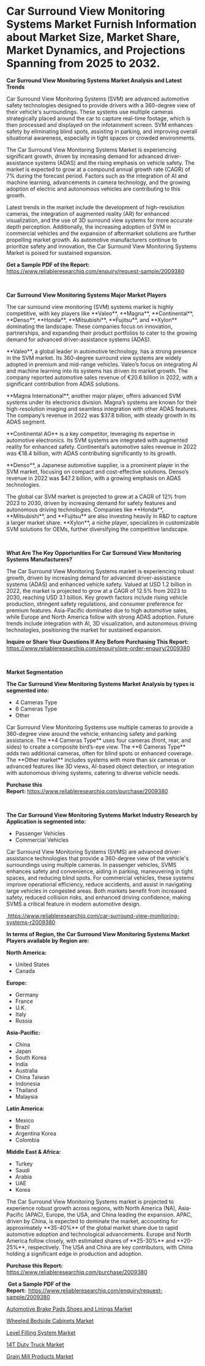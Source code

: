 <p><h1>Car Surround View Monitoring Systems Market Furnish Information about Market Size, Market Share, Market Dynamics, and Projections Spanning from 2025 to 2032.</h1></p><p><strong>Car Surround View Monitoring Systems Market Analysis and Latest Trends</strong></p>
<p><p>Car Surround View Monitoring Systems (SVM) are advanced automotive safety technologies designed to provide drivers with a 360-degree view of their vehicle's surroundings. These systems use multiple cameras strategically placed around the car to capture real-time footage, which is then processed and displayed on the infotainment screen. SVM enhances safety by eliminating blind spots, assisting in parking, and improving overall situational awareness, especially in tight spaces or crowded environments.</p><p>The Car Surround View Monitoring Systems Market is experiencing significant growth, driven by increasing demand for advanced driver-assistance systems (ADAS) and the rising emphasis on vehicle safety. The market is expected to grow at a compound annual growth rate (CAGR) of 7% during the forecast period. Factors such as the integration of AI and machine learning, advancements in camera technology, and the growing adoption of electric and autonomous vehicles are contributing to this growth.</p><p>Latest trends in the market include the development of high-resolution cameras, the integration of augmented reality (AR) for enhanced visualization, and the use of 3D surround view systems for more accurate depth perception. Additionally, the increasing adoption of SVM in commercial vehicles and the expansion of aftermarket solutions are further propelling market growth. As automotive manufacturers continue to prioritize safety and innovation, the Car Surround View Monitoring Systems Market is poised for sustained expansion.</p></p>
<p><strong>Get a Sample PDF of the Report:&nbsp;</strong> <a href="https://www.reliableresearchiq.com/enquiry/request-sample/2009380?utm_campaign=2174&utm_medium=2&utm_source=Github&utm_content=ia&utm_term=24012025&utm_id=car-surround-view-monitoring-systems">https://www.reliableresearchiq.com/enquiry/request-sample/2009380</a></p>
<p>&nbsp;</p>
<p><strong>Car Surround View Monitoring Systems Major Market Players</strong></p>
<p><p>The car surround view monitoring (SVM) systems market is highly competitive, with key players like **Valeo**, **Magna**, **Continental**, **Denso**, **Honda**, **Mitsubishi**, **Fujitsu**, and **Xylon** dominating the landscape. These companies focus on innovation, partnerships, and expanding their product portfolios to cater to the growing demand for advanced driver-assistance systems (ADAS).</p><p>**Valeo**, a global leader in automotive technology, has a strong presence in the SVM market. Its 360-degree surround view systems are widely adopted in premium and mid-range vehicles. Valeo’s focus on integrating AI and machine learning into its systems has driven its market growth. The company reported automotive sales revenue of €20.6 billion in 2022, with a significant contribution from ADAS solutions.</p><p>**Magna International**, another major player, offers advanced SVM systems under its electronics division. Magna’s systems are known for their high-resolution imaging and seamless integration with other ADAS features. The company’s revenue in 2022 was $37.8 billion, with steady growth in its ADAS segment.</p><p>**Continental AG** is a key competitor, leveraging its expertise in automotive electronics. Its SVM systems are integrated with augmented reality for enhanced safety. Continental’s automotive sales revenue in 2022 was €18.4 billion, with ADAS contributing significantly to its growth.</p><p>**Denso**, a Japanese automotive supplier, is a prominent player in the SVM market, focusing on compact and cost-effective solutions. Denso’s revenue in 2022 was $47.2 billion, with a growing emphasis on ADAS technologies.</p><p>The global car SVM market is projected to grow at a CAGR of 12% from 2023 to 2030, driven by increasing demand for safety features and autonomous driving technologies. Companies like **Honda**, **Mitsubishi**, and **Fujitsu** are also investing heavily in R&D to capture a larger market share. **Xylon**, a niche player, specializes in customizable SVM solutions for OEMs, further diversifying the competitive landscape.</p></p>
<p>&nbsp;</p>
<p><strong>What Are The Key Opportunities For Car Surround View Monitoring Systems Manufacturers?</strong></p>
<p><p>The Car Surround View Monitoring Systems market is experiencing robust growth, driven by increasing demand for advanced driver-assistance systems (ADAS) and enhanced vehicle safety. Valued at USD 1.2 billion in 2022, the market is projected to grow at a CAGR of 12.5% from 2023 to 2030, reaching USD 3.1 billion. Key growth factors include rising vehicle production, stringent safety regulations, and consumer preference for premium features. Asia-Pacific dominates due to high automotive sales, while Europe and North America follow with strong ADAS adoption. Future trends include integration with AI, 3D visualization, and autonomous driving technologies, positioning the market for sustained expansion.</p></p>
<p><strong>Inquire or Share Your Questions If Any Before Purchasing This Report:</strong> <a href="https://www.reliableresearchiq.com/enquiry/pre-order-enquiry/2009380?utm_campaign=2174&utm_medium=2&utm_source=Github&utm_content=ia&utm_term=24012025&utm_id=car-surround-view-monitoring-systems">https://www.reliableresearchiq.com/enquiry/pre-order-enquiry/2009380</a></p>
<p>&nbsp;</p>
<p><strong>Market Segmentation</strong></p>
<p><strong>The Car Surround View Monitoring Systems Market Analysis by types is segmented into:</strong></p>
<p><ul><li>4 Cameras Type</li><li>6 Cameras Type</li><li>Other</li></ul></p>
<p><p>Car Surround View Monitoring Systems use multiple cameras to provide a 360-degree view around the vehicle, enhancing safety and parking assistance. The **4 Cameras Type** uses four cameras (front, rear, and sides) to create a composite bird’s-eye view. The **6 Cameras Type** adds two additional cameras, often for blind spots or enhanced coverage. The **Other market** includes systems with more than six cameras or advanced features like 3D views, AI-based object detection, or integration with autonomous driving systems, catering to diverse vehicle needs.</p></p>
<p><strong>Purchase this Report:&nbsp;</strong><a href="https://www.reliableresearchiq.com/purchase/2009380?utm_campaign=2174&utm_medium=2&utm_source=Github&utm_content=ia&utm_term=24012025&utm_id=car-surround-view-monitoring-systems">https://www.reliableresearchiq.com/purchase/2009380</a></p>
<p>&nbsp;</p>
<p><strong>The Car Surround View Monitoring Systems Market Industry Research by Application is segmented into:</strong></p>
<p><ul><li>Passenger Vehicles</li><li>Commercial Vehicles</li></ul></p>
<p><p>Car Surround View Monitoring Systems (SVMS) are advanced driver-assistance technologies that provide a 360-degree view of the vehicle's surroundings using multiple cameras. In passenger vehicles, SVMS enhances safety and convenience, aiding in parking, maneuvering in tight spaces, and reducing blind spots. For commercial vehicles, these systems improve operational efficiency, reduce accidents, and assist in navigating large vehicles in congested areas. Both markets benefit from increased safety, reduced collision risks, and enhanced driving confidence, making SVMS a critical feature in modern automotive design.</p></p>
<p><a href="https://www.reliableresearchiq.com/car-surround-view-monitoring-systems-r2009380?utm_campaign=2174&utm_medium=2&utm_source=Github&utm_content=ia&utm_term=24012025&utm_id=car-surround-view-monitoring-systems">&nbsp;https://www.reliableresearchiq.com/car-surround-view-monitoring-systems-r2009380</a></p>
<p><strong>In terms of Region, the Car Surround View Monitoring Systems Market Players available by Region are:</strong></p>
<p>
    <p> <strong> North America: </strong>
        <ul>
            <li>United States</li>
            <li>Canada</li>
        </ul>
        </p> 
    <p> <strong> Europe: </strong>
        <ul>
            <li>Germany</li>
            <li>France</li>
            <li>U.K.</li>
            <li>Italy</li>
            <li>Russia</li>
        </ul>
        </p> 
    <p> <strong> Asia-Pacific: </strong>
        <ul>
            <li>China</li>
            <li>Japan</li>
            <li>South Korea</li>
            <li>India</li>
            <li>Australia</li>
            <li>China Taiwan</li>
            <li>Indonesia</li>
            <li>Thailand</li>
            <li>Malaysia</li>
        </ul>
        </p> 
    <p> <strong> Latin America: </strong>
        <ul>
            <li>Mexico</li>
            <li>Brazil</li>
            <li>Argentina Korea</li>
            <li>Colombia</li>
        </ul>
        </p> 
    <p> <strong> Middle East & Africa: </strong>
        <ul>
            <li>Turkey</li>
            <li>Saudi</li>
            <li>Arabia</li>
            <li>UAE</li>
            <li>Korea</li>
        </ul>
    </p>
    </p>
<p><p>The Car Surround View Monitoring Systems market is projected to experience robust growth across regions, with North America (NA), Asia-Pacific (APAC), Europe, the USA, and China leading the expansion. APAC, driven by China, is expected to dominate the market, accounting for approximately **35-40%** of the global market share due to rapid automotive adoption and technological advancements. Europe and North America follow closely, with estimated shares of **25-30%** and **20-25%**, respectively. The USA and China are key contributors, with China holding a significant edge in production and adoption.</p></p>
<p><strong>Purchase this Report: </strong><a href="https://www.reliableresearchiq.com/purchase/2009380?utm_campaign=2174&utm_medium=2&utm_source=Github&utm_content=ia&utm_term=24012025&utm_id=car-surround-view-monitoring-systems">https://www.reliableresearchiq.com/purchase/2009380</a></p>
<p>&nbsp;<strong>Get a Sample PDF of the Report:&nbsp;&nbsp;</strong><a href="https://www.reliableresearchiq.com/enquiry/request-sample/2009380?utm_campaign=2174&utm_medium=2&utm_source=Github&utm_content=ia&utm_term=24012025&utm_id=car-surround-view-monitoring-systems">https://www.reliableresearchiq.com/enquiry/request-sample/2009380</a></p>
<p><strong></strong></p>
<p><p><a href="https://www.linkedin.com/pulse/automotive-brake-padsshoes-linings-market-overview-forecasted-ct6of?utm_campaign=2174&utm_medium=2&utm_source=Github&utm_content=ia&utm_term=24012025&utm_id=car-surround-view-monitoring-systems">Automotive Brake Pads,Shoes and Linings Market</a></p><p><a href="https://www.linkedin.com/pulse/future-trends-growth-prospects-wheeled-bedside-cabinets-0vqte?utm_campaign=2174&utm_medium=2&utm_source=Github&utm_content=ia&utm_term=24012025&utm_id=car-surround-view-monitoring-systems">Wheeled Bedside Cabinets Market</a></p><p><a href="https://www.linkedin.com/pulse/level-filling-system-market-trend-analysis-forecasts-nekue?utm_campaign=2174&utm_medium=2&utm_source=Github&utm_content=ia&utm_term=24012025&utm_id=car-surround-view-monitoring-systems">Level Filling System Market</a></p><p><a href="https://www.linkedin.com/pulse/global-14t-duty-truck-143-cagr-forecast-2025-2032-ofopc?utm_campaign=2174&utm_medium=2&utm_source=Github&utm_content=ia&utm_term=24012025&utm_id=car-surround-view-monitoring-systems">14T Duty Truck Market</a></p><p><a href="https://www.linkedin.com/pulse/market-overview-grain-mill-products-projected-grow-145-d0nie?utm_campaign=2174&utm_medium=2&utm_source=Github&utm_content=ia&utm_term=24012025&utm_id=car-surround-view-monitoring-systems">Grain Mill Products Market</a></p></p>